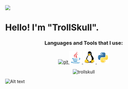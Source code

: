 <img align="center" src="assets/banner.jpg" />

<h1 align="left"> Hello! I'm "TrollSkull".</h1>

<h3 align="center">Languages and Tools that I use:</h3>
<p align="center"> <a href="https://git-scm.com/" target="_blank" rel="noreferrer"> <img src="https://www.vectorlogo.zone/logos/git-scm/git-scm-icon.svg" alt="git" width="40" height="40"/> </a> <a href="https://www.java.com" target="_blank" rel="noreferrer"> <img src="https://raw.githubusercontent.com/devicons/devicon/master/icons/java/java-original.svg" alt="java" width="40" height="40"/> </a> <a href="https://www.linux.org/" target="_blank" rel="noreferrer"> <img src="https://raw.githubusercontent.com/devicons/devicon/master/icons/linux/linux-original.svg" alt="linux" width="40" height="40"/> </a> <a href="https://www.python.org" target="_blank" rel="noreferrer"> <img src="https://raw.githubusercontent.com/devicons/devicon/master/icons/python/python-original.svg" alt="python" width="40" height="40"/> </a> <a href="https://www.rust-lang.org" target="_blank" rel="noreferrer"> </a> <a href="https://kotlinlang.org/" target="_blank" rel="noreferrer"> </a> </p>

<p align="center"><img align="center" src="https://github-readme-stats.vercel.app/api/top-langs?username=trollskull&show_icons=true&locale=en&layout=compact&theme=dark" alt="trollskull" /></p>

![Alt text](https://spotify-recently-played-readme.vercel.app/api?user=6893asg7e3odphxjvknfhgo0f&count=3)
<!---
<a align="center" href="https://visitcount.itsvg.in">
  <img src="https://visitcount.itsvg.in/api?id=TrollSkull&label=Profile%20Views&color=12&icon=5&pretty=true" />
</a>
--->

